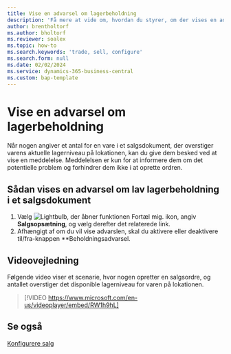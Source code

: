 ```yaml
---
title: Vise en advarsel om lagerbeholdning
description: 'Få mere at vide om, hvordan du styrer, om der vises en advarsel, når et ordreantal overstiger lagerniveauerne for en vare.'
author: brentholtorf
ms.author: bholtorf
ms.reviewer: soalex
ms.topic: how-to
ms.search.keywords: 'trade, sell, configure'
ms.search.form: null
ms.date: 02/02/2024
ms.service: dynamics-365-business-central
ms.custom: bap-template
---
```


# Vise en advarsel om lagerbeholdning

Når nogen angiver et antal for en vare i et salgsdokument, der overstiger varens aktuelle lagerniveau på lokationen, kan du give dem besked ved at vise en meddelelse. Meddelelsen er kun for at informere dem om det potentielle problem og forhindrer dem ikke i at oprette ordren.

## Sådan vises en advarsel om lav lagerbeholdning i et salgsdokument

1. Vælg ![Lightbulb, der åbner funktionen Fortæl mig.](media/ui-search/search_small.png "Fortæl mig, hvad du vil foretage dig") ikon, angiv **Salgsopsætning**, og vælg derefter det relaterede link.
1. Afhængigt af om du vil vise advarslen, skal du aktivere eller deaktivere til/fra-knappen **Beholdningsadvarsel.

## Videovejledning

Følgende video viser et scenarie, hvor nogen opretter en salgsordre, og antallet overstiger det disponible lagerniveau for varen på lokationen.

> [!VIDEO https://www.microsoft.com/en-us/videoplayer/embed/RW1h9hL]

## Se også

[Konfigurere salg](sales-setup-sales.md)
